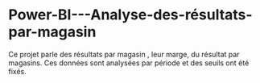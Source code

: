 # Power-BI---Analyse-des-résultats-par-magasin
Ce projet parle des résultats par magasin , leur marge, du résultat par magasins.
Ces données sont analysées par période et des seuils ont été fixés.
